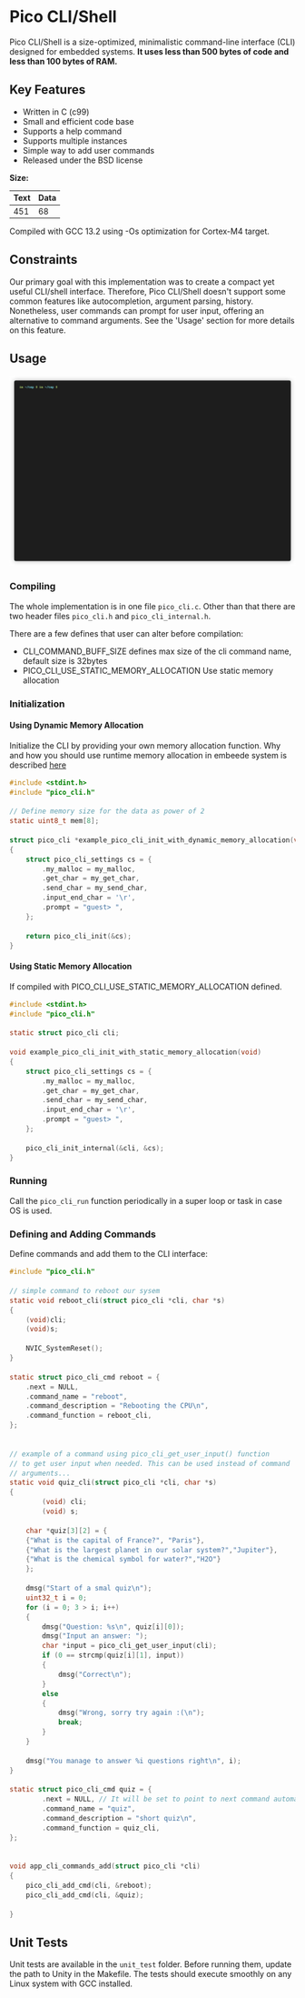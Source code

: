 # Pico CLI/Shell

Pico CLI/Shell is a size-optimized, minimalistic command-line interface (CLI) designed for embedded systems. **It uses less than 500 bytes of code and less than 100 bytes of RAM.**

## Key Features 

- Written in C (c99)
- Small and efficient code base
- Supports a help command
- Supports multiple instances
- Simple way to add user commands
- Released under the BSD license

**Size:**

| Text | Data |
|------|------|
| 451  | 68   |

Compiled with GCC 13.2 using -Os optimization for Cortex-M4 target.

## Constraints

Our primary goal with this implementation was to create a compact yet useful CLI/shell interface. Therefore, Pico CLI/Shell doesn't support some common features like autocompletion, argument parsing, history. Nonetheless, user commands can prompt for user input, offering an alternative to command arguments. See the 'Usage' section for more details on this feature.

## Usage
![example of pico cli usage](./pico_cli_usage.gif)

### Compiling
The whole implementation is in one file `pico_cli.c`. Other than that there are 
two header files `pico_cli.h` and `pico_cli_internal.h`.

There are a few defines that user can alter before compilation:
* CLI_COMMAND_BUFF_SIZE defines max size of the cli command name,
  default size is 32bytes
* PICO_CLI_USE_STATIC_MEMORY_ALLOCATION Use static memory allocation

### Initialization

#### Using Dynamic Memory Allocation

Initialize the CLI by providing your own memory allocation
function. Why and how you should use runtime memory allocation in
embeede system is described [here](https://github.com/IzidorM/fw_memory_allocator)

```c
#include <stdint.h>
#include "pico_cli.h"

// Define memory size for the data as power of 2
static uint8_t mem[8];

struct pico_cli *example_pico_cli_init_with_dynamic_memory_allocation(void)
{
    struct pico_cli_settings cs = {
        .my_malloc = my_malloc,
        .get_char = my_get_char,
        .send_char = my_send_char,
        .input_end_char = '\r',
        .prompt = "guest> ",
    };

    return pico_cli_init(&cs);
}
```

#### Using Static Memory Allocation

If compiled with PICO_CLI_USE_STATIC_MEMORY_ALLOCATION defined.

```c
#include <stdint.h>
#include "pico_cli.h"

static struct pico_cli cli;

void example_pico_cli_init_with_static_memory_allocation(void)
{
    struct pico_cli_settings cs = {
        .my_malloc = my_malloc,
        .get_char = my_get_char,
        .send_char = my_send_char,
        .input_end_char = '\r',
        .prompt = "guest> ",
    };

    pico_cli_init_internal(&cli, &cs);
}
```

### Running

Call the `pico_cli_run` function periodically in a super loop or task in case OS is used.

### Defining and Adding Commands

Define commands and add them to the CLI interface:

```c
#include "pico_cli.h"

// simple command to reboot our sysem
static void reboot_cli(struct pico_cli *cli, char *s)
{
    (void)cli;
    (void)s;

    NVIC_SystemReset();
}

static struct pico_cli_cmd reboot = {
    .next = NULL,
    .command_name = "reboot",
    .command_description = "Rebooting the CPU\n",
    .command_function = reboot_cli,
};


// example of a command using pico_cli_get_user_input() function
// to get user input when needed. This can be used instead of command
// arguments...
static void quiz_cli(struct pico_cli *cli, char *s)
{
        (void) cli;
        (void) s;

	char *quiz[3][2] = {
	{"What is the capital of France?", "Paris"},
	{"What is the largest planet in our solar system?","Jupiter"},
	{"What is the chemical symbol for water?","H2O"}
	};

	dmsg("Start of a smal quiz\n");		
	uint32_t i = 0;
	for (i = 0; 3 > i; i++)
	{
		dmsg("Question: %s\n", quiz[i][0]);
		dmsg("Input an answer: ");
		char *input = pico_cli_get_user_input(cli);
		if (0 == strcmp(quiz[i][1], input))
		{
			dmsg("Correct\n");
		}
		else
		{
			dmsg("Wrong, sorry try again :(\n");
			break;
		}
	}

	dmsg("You manage to answer %i questions right\n", i);
}

static struct pico_cli_cmd quiz = {
        .next = NULL, // It will be set to point to next command automaticaly
        .command_name = "quiz",
        .command_description = "short quiz\n",
        .command_function = quiz_cli,
};


void app_cli_commands_add(struct pico_cli *cli)
{
	pico_cli_add_cmd(cli, &reboot);
	pico_cli_add_cmd(cli, &quiz);

}

```

## Unit Tests

Unit tests are available in the `unit_test` folder. Before running them, update the path to Unity in the Makefile. The tests should execute smoothly on any Linux system with GCC installed.
